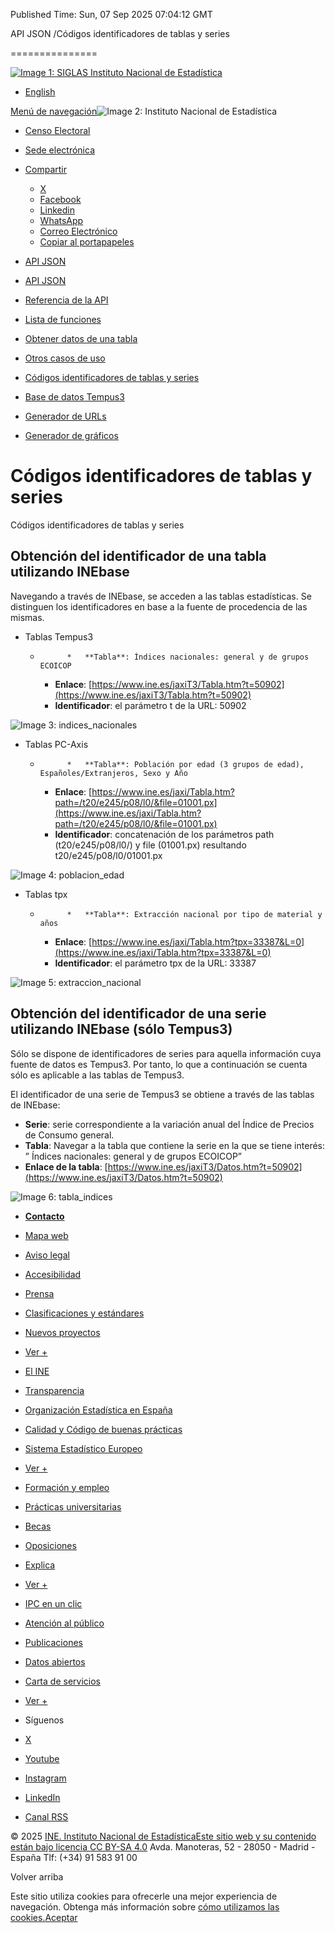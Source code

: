 Published Time: Sun, 07 Sep 2025 07:04:12 GMT

API JSON /Códigos identificadores de tablas y series

===============

[![Image 1: SIGLAS Instituto Nacional de Estadística](https://www.ine.es/menus/_b/img/LogoINE.svg)](https://www.ine.es/)

*   [English](https://www.ine.es/dyngs/DAB/en/index.htm?cid=1104 "English Page")

[Menú de navegación](https://www.ine.es/indiceweb.htm "Menú de navegación")![Image 2: Instituto Nacional de Estadí­stica](https://www.ine.es/menus/_b/img/LogoINESiglasMini.svg)

*   [Censo Electoral](https://www.ine.es/dyngs/CEL/index.htm?cid=41)
*   [Sede electrónica](https://sede.ine.gob.es/)
*   [Compartir](javascript:void(0))
    *   [X](https://www.ine.es/dyngs/DAB/index.htm?cid=1104#shareTwitter "Abre ventana nueva X")
    *   [Facebook](https://www.ine.es/dyngs/DAB/index.htm?cid=1104#shareFacebook "Abre ventana nueva Facebook")
    *   [Linkedin](https://www.ine.es/dyngs/DAB/index.htm?cid=1104#shareLinkedin "Abre ventana nueva Linkedin")
    *   [WhatsApp](https://www.ine.es/dyngs/DAB/index.htm?cid=1104#shareWhatsapp "Abre ventana nueva WhatsApp")
    *   [Correo Electrónico](https://www.ine.es/dyngs/DAB/index.htm?cid=1104#shareMail "Abre ventana nueva")
    *   [Copiar al portapapeles](https://www.ine.es/dyngs/DAB/index.htm?cid=1104#shareClipboard "Abre ventana nueva")

*   [API JSON](https://www.ine.es/dyngs/DAB/index.htm?cid=1099 "API JSON")

*   [API JSON](https://www.ine.es/dyngs/DAB/index.htm?cid=1099)
*   [Referencia de la API](https://www.ine.es/dyngs/DAB/index.htm?cid=1100)
*   [Lista de funciones](https://www.ine.es/dyngs/DAB/index.htm?cid=1100#is1128)
*   [Obtener datos de una tabla](https://www.ine.es/dyngs/DAB/index.htm?cid=1102)
*   [Otros casos de uso](https://www.ine.es/dyngs/DAB/index.htm?cid=1103)
*   [Códigos identificadores de tablas y series](https://www.ine.es/dyngs/DAB/index.htm?cid=1104)
*   [Base de datos Tempus3](https://www.ine.es/dyngs/DAB/index.htm?cid=1105)
*   [Generador de URLs](https://www.ine.es/dyngs/DAB/index.htm?cid=1347)
*   [Generador de gráficos](https://www.ine.es/dyngs/DAB/index.htm?cid=1348)

Códigos identificadores de tablas y series
==========================================

Códigos identificadores de tablas y series

Obtención del identificador de una tabla utilizando INEbase
---------------------------------------------------------------------------------------------------------

Navegando a través de INEbase, se acceden a las tablas estadísticas. Se distinguen los identificadores en base a la fuente de procedencia de las mismas.

*   Tablas Tempus3
    *           *   **Tabla**: Índices nacionales: general y de grupos ECOICOP
        *   **Enlace**: [https://www.ine.es/jaxiT3/Tabla.htm?t=50902](https://www.ine.es/jaxiT3/Tabla.htm?t=50902)
        *   **Identificador**: el parámetro t de la URL: 50902

![Image 3: indices_nacionales](https://www.ine.es/GS_FILES/indices_nacionales.png)

*   Tablas PC-Axis
    *           *   **Tabla**: Población por edad (3 grupos de edad), Españoles/Extranjeros, Sexo y Año
        *   **Enlace**: [https://www.ine.es/jaxi/Tabla.htm?path=/t20/e245/p08/l0/&file=01001.px](https://www.ine.es/jaxi/Tabla.htm?path=/t20/e245/p08/l0/&file=01001.px)
        *   **Identificador**: concatenación de los parámetros path (t20/e245/p08/l0/) y file (01001.px) resultando t20/e245/p08/l0/01001.px

![Image 4: poblacion_edad](https://www.ine.es/GS_FILES/poblacion_edad.png)

*   Tablas tpx
    *           *   **Tabla**: Extracción nacional por tipo de material y años
        *   **Enlace**: [https://www.ine.es/jaxi/Tabla.htm?tpx=33387&L=0](https://www.ine.es/jaxi/Tabla.htm?tpx=33387&L=0)
        *   **Identificador**: el parámetro tpx de la URL: 33387

![Image 5: extraccion_nacional](https://www.ine.es/GS_FILES/extraccion_nacional.png)

Obtención del identificador de una serie utilizando INEbase (sólo Tempus3)
--------------------------------------------------------------------------

Sólo se dispone de identificadores de series para aquella información cuya fuente de datos es Tempus3. Por tanto, lo que a continuación se cuenta sólo es aplicable a las tablas de Tempus3.

El identificador de una serie de Tempus3 se obtiene a través de las tablas de INEbase:

*   **Serie**: serie correspondiente a la variación anual del Índice de Precios de Consumo general.
*   **Tabla**: Navegar a la tabla que contiene la serie en la que se tiene interés: ” Índices nacionales: general y de grupos ECOICOP”
*   **Enlace de la tabla**: [https://www.ine.es/jaxiT3/Datos.htm?t=50902](https://www.ine.es/jaxiT3/Datos.htm?t=50902)

![Image 6: tabla_indices](https://www.ine.es/GS_FILES/tabla_indices.png)

*   [**Contacto**](https://www.ine.es/infoine/)
*   [Mapa web](https://www.ine.es/indiceweb.htm)
*   [Aviso legal](https://www.ine.es/dyngs/AYU/index.htm?cid=125)
*   [Accesibilidad](https://www.ine.es/dyngs/AYU/index.htm?cid=127)
*   [Prensa](https://www.ine.es/prensa/seccion_prensa.htm)
*   [Clasificaciones y estándares](https://www.ine.es/dyngs/MYP/es/index.htm?cid=1)
*   [Nuevos proyectos](https://www.ine.es/dyngs/MYP/es/index.htm?cid=10)
*   [Ver +](https://www.ine.es/dyngs/MYP/es/index.htm?cid=23 "Métodos y proyectos / Documentos de Trabajo")

*   [El INE](https://www.ine.es/dyngs/INE/es/index.htm?cid=498)
*   [Transparencia](https://www.ine.es/dyngs/INE/index.htm?cid=401)
*   [Organización Estadística en España](https://www.ine.es/dyngs/INE/es/index.htm?cid=581)
*   [Calidad y Código de buenas prácticas](https://www.ine.es/ss/Satellite?L=es_ES&c=Page&cid=1259943453642&p=1259943453642&pagename=MetodologiaYEstandares%2FINELayout)
*   [Sistema Estadístico Europeo](https://www.ine.es/dyngs/INE/es/index.htm?cid=542)
*   [Ver +](https://www.ine.es/dyngs/INE/es/index.htm?cid=496 "El INE")

*   [Formación y empleo](https://www.ine.es/dyngs/FYE/index.htm?cid=132)
*   [Prácticas universitarias](https://www.ine.es/dyngs/FYE/index.htm?cid=133)
*   [Becas](https://www.ine.es/dyngs/FYE/index.htm?cid=134)
*   [Oposiciones](https://www.ine.es/dyngs/FYE/index.htm?cid=166)
*   [Explica](https://www.ine.es/explica/explica.htm)
*   [Ver +](https://www.ine.es/dyngs/FYE/index.htm?cid=132 "Formación y empleo")

*   [IPC en un clic](https://www.ine.es/ss/Satellite?L=0&c=Page&cid=1254735893337&p=1254735893337&pagename=ProductosYServicios%2FPYSLayout)
*   [Atención al público](https://www.ine.es/ss/Satellite?c=Page&cid=1254735550343&pagename=ProductosYServicios%2FPYSLayout&L=0)
*   [Publicaciones](https://www.ine.es/ss/Satellite?L=es_ES&c=Page&cid=1254735110606&p=1254735110606&pagename=ProductosYServicios%2FPYSLayout)
*   [Datos abiertos](https://www.ine.es/ss/Satellite?L=es_ES&c=Page&cid=1259942408928&p=1259942408928&pagename=ProductosYServicios%2FPYSLayout)
*   [Carta de servicios](https://www.ine.es/ss/Satellite?L=es_ES&c=Page&cid=1259945091334&p=1259945091334&pagename=ProductosYServicios%2FPYSLayout)
*   [Ver +](https://www.ine.es/ss/Satellite?c=Page&cid=1254735550343&pagename=ProductosYServicios%2FPYSLayout&L=0 "Productos y Servicios")

*   Síguenos
*   [X](https://twitter.com/es_ine "Abre ventana nueva")
*   [Youtube](https://www.youtube.com/INEDifusion "Abre ventana nueva")
*   [Instagram](https://www.instagram.com/es_ine_/ "Abre ventana nueva")
*   [LinkedIn](https://es.linkedin.com/company/ine-es "Abre ventana nueva")
*   [Canal RSS](https://www.ine.es/dyngs/INE/es/index.htm?cid=1303 "Abre ventana nueva")

© 2025 [INE. Instituto Nacional de Estadística](https://www.ine.es/)[Este sitio web y su contenido están bajo licencia CC BY-SA 4.0](https://creativecommons.org/licenses/by/4.0/?ref=chooser-v1 "Este sitio web y su contenido están bajo licencia CC BY-SA 4.0") Avda. Manoteras, 52 - 28050 - Madrid - España Tlf: (+34) 91 583 91 00

Volver arriba

Este sitio utiliza cookies para ofrecerle una mejor experiencia de navegación. Obtenga más información sobre [cómo utilizamos las cookies.](https://www.ine.es/dyngs/AYU/index.htm?cid=302)[Aceptar](https://www.ine.es/dyngs/DAB/index.htm?cid=1104)
